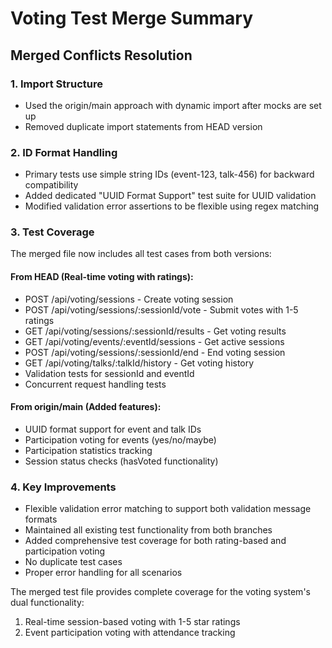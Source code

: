 # Voting Test Merge Summary

## Merged Conflicts Resolution

### 1. Import Structure
- Used the origin/main approach with dynamic import after mocks are set up
- Removed duplicate import statements from HEAD version

### 2. ID Format Handling
- Primary tests use simple string IDs (event-123, talk-456) for backward compatibility
- Added dedicated "UUID Format Support" test suite for UUID validation
- Modified validation error assertions to be flexible using regex matching

### 3. Test Coverage

The merged file now includes all test cases from both versions:

#### From HEAD (Real-time voting with ratings):
- POST /api/voting/sessions - Create voting session
- POST /api/voting/sessions/:sessionId/vote - Submit votes with 1-5 ratings
- GET /api/voting/sessions/:sessionId/results - Get voting results
- GET /api/voting/events/:eventId/sessions - Get active sessions
- POST /api/voting/sessions/:sessionId/end - End voting session
- GET /api/voting/talks/:talkId/history - Get voting history
- Validation tests for sessionId and eventId
- Concurrent request handling tests

#### From origin/main (Added features):
- UUID format support for event and talk IDs
- Participation voting for events (yes/no/maybe)
- Participation statistics tracking
- Session status checks (hasVoted functionality)

### 4. Key Improvements
- Flexible validation error matching to support both validation message formats
- Maintained all existing test functionality from both branches
- Added comprehensive test coverage for both rating-based and participation voting
- No duplicate test cases
- Proper error handling for all scenarios

The merged test file provides complete coverage for the voting system's dual functionality:
1. Real-time session-based voting with 1-5 star ratings
2. Event participation voting with attendance tracking